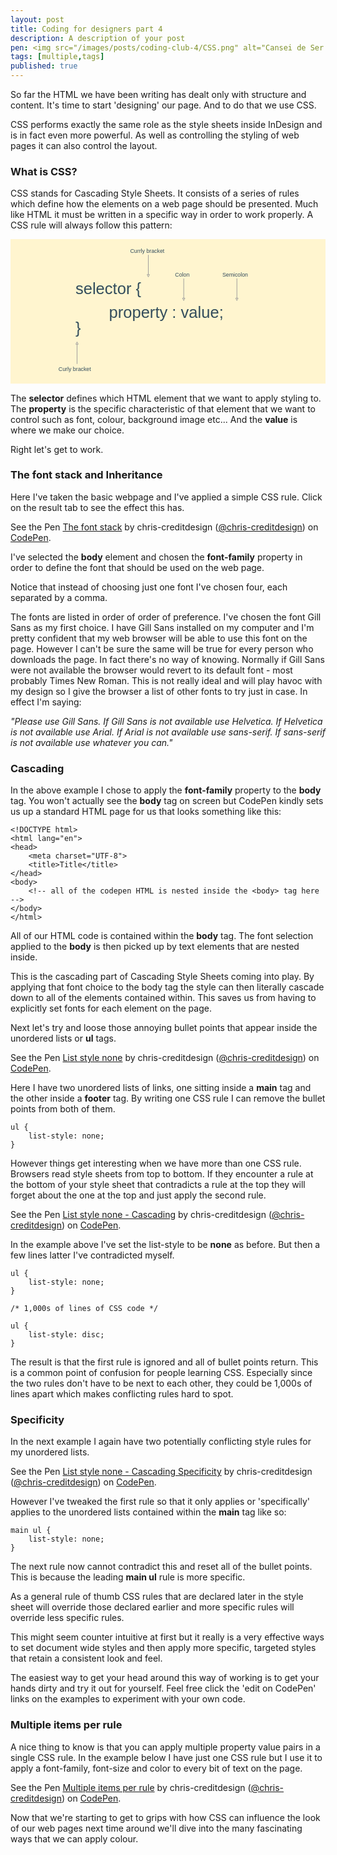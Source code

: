 ```yaml
---
layout: post
title: Coding for designers part 4
description: A description of your post
pen: <img src="/images/posts/coding-club-4/CSS.png" alt="Cansei de Ser Sexy."><p>Let’s add a touch of style with CSS. Unfortunately it has nothing to do with <a href="http://en.wikipedia.org/wiki/CSS_(band)">this band.</a></p>
tags: [multiple,tags]
published: true
---
```


So far the HTML we have been writing has dealt only with structure and content. It's time to start 'designing' our page. And to do that we use CSS.

CSS performs exactly the same role as the style sheets inside InDesign and is in fact even more powerful. As well as controlling the styling of web pages it can also control the layout. 

### What is CSS?
CSS stands for Cascading Style Sheets. It consists of a series of rules which define how the elements on a web page should be presented. Much like HTML it must be written in a specific way in order to work properly. A CSS rule will always follow this pattern:

<svg x="0px" y="0px" viewBox="0 0 800 367"><style type="text/css">svg {width:100%;max-height:367px}.background-colour{fill:#FFF5CF;}.text-colour{fill:#334D5C;}.text-font{font-family:'Arial';}.text-large{font-size:2.9em;}.text-small{font-size:1em;}.path{fill:none;stroke:#999;stroke-width:1.5;}</style><rect class="background-colour" width="800" height="367" /><text x="304" y="35" class="text-colour text-font text-small">Currly bracket</text><path d="m 350,40 0,50 l-3,0 l3,6 l3,-6 l-3,0" class="path" /><text x="418" y="95" class="text-colour text-font text-small">Colon</text><path d="m 440,100 0,50 l-3,0 l3,6 l3,-6 l-3,0" class="path" /><text x="538" y="95" class="text-colour text-font text-small">Semicolon</text><path d="m 575,100 0,50 l-3,0 l3,6 l3,-6 l-3,0" class="path" /><text x="165" y="140" class="text-colour text-font text-large">selector &#123;</text><text x="250" y="200" class="text-colour text-font text-large">property &#58; value&#59;</text><text x="165" y="240" class="text-colour text-font text-large">&#125;</text><text x="122" y="335" class="text-colour text-font text-small">Curly bracket</text><path d="m 169,317 l0,-50 l-3,0 l3,-6, l3,6 l-3,0" class="path" /></svg>

The <strong>selector</strong> defines which HTML element that we want to apply styling to. The <strong>property</strong> is the specific characteristic of that element that we want to control such as font, colour, background image etc... And the <strong>value</strong> is where we make our choice.

Right let's get to work.

### The font stack and Inheritance

Here I've taken the basic webpage and I've applied a simple CSS rule. Click on the result tab to see the effect this has.

<p data-height="268" data-theme-id="4772" data-slug-hash="1d7c529b7feafc0b20c60d5d353ce8b8" data-default-tab="css" class='codepen'>See the Pen <a href='http://codepen.io/chris-creditdesign/pen/1d7c529b7feafc0b20c60d5d353ce8b8/'>The font stack</a> by chris-creditdesign (<a href='http://codepen.io/chris-creditdesign'>@chris-creditdesign</a>) on <a href='http://codepen.io'>CodePen</a>.</p>

I've selected the <strong>body</strong> element and chosen the <strong>font-family</strong> property in order to define the font that should be used on the web page. 

Notice that instead of choosing just one font I've chosen four, each separated by a comma. 

The fonts are listed in order of order of preference. I've chosen the font Gill Sans as my first choice. I have Gill Sans installed on my computer and I'm pretty confident that my web browser will be able to use this font on the page. However I can't be sure the same will be true for every person who downloads the page. In fact there's no way of knowing. Normally if Gill Sans were not available the browser would revert to its default font - most probably Times New Roman. This is not really ideal and will play havoc with my design so I give the browser a list of other fonts to try just in case. In effect I'm saying:

<em>"Please use Gill Sans. If Gill Sans is not available use Helvetica. If Helvetica is not available use Arial. If Arial is not available use sans-serif. If sans-serif is not available use whatever you can."</em>

### Cascading
In the above example I chose to apply the <strong>font-family</strong> property to the <strong>body</strong> tag. You won't actually see the <strong>body</strong> tag on screen but CodePen kindly sets us up a standard HTML page for us that looks something like this:

	<!DOCTYPE html>
	<html lang="en">
	<head>
		<meta charset="UTF-8">
		<title>Title</title>
	</head>
	<body>
		<!-- all of the codepen HTML is nested inside the <body> tag here  -->
	</body>
	</html>

All of our HTML code is contained within the <strong>body</strong> tag. The font selection applied to the <strong>body</strong> is then picked up by text elements that are nested inside.

This is the cascading part of Cascading Style Sheets coming into play. By applying that font choice to the body tag the style can then literally cascade down to all of the elements contained within. This saves us from having to explicitly set fonts for each element on the page.

Next let's try and loose those annoying bullet points that appear inside the unordered lists or <strong>ul</strong> tags. 

<p data-height="268" data-theme-id="4772" data-slug-hash="28ee6e86d599d752478a72146cdddf04" data-default-tab="result" class='codepen'>See the Pen <a href='http://codepen.io/chris-creditdesign/pen/28ee6e86d599d752478a72146cdddf04/'>List style none</a> by chris-creditdesign (<a href='http://codepen.io/chris-creditdesign'>@chris-creditdesign</a>) on <a href='http://codepen.io'>CodePen</a>.</p>

Here I have two unordered lists of links, one sitting inside a <strong>main</strong> tag and the other inside a <strong>footer</strong> tag. By writing one CSS rule I can remove the bullet points from both of them. 

	ul {
		list-style: none;
	}

However things get interesting when we have more than one CSS rule. Browsers read style sheets from top to bottom. If they encounter a rule at the bottom of your style sheet that contradicts a rule at the top they will forget about the one at the top and just apply the second rule. 

<p data-height="268" data-theme-id="4772" data-slug-hash="3755ecdb7378fca0383aa358bd5a5fb4" data-default-tab="result" class='codepen'>See the Pen <a href='http://codepen.io/chris-creditdesign/pen/3755ecdb7378fca0383aa358bd5a5fb4/'>List style none - Cascading</a> by chris-creditdesign (<a href='http://codepen.io/chris-creditdesign'>@chris-creditdesign</a>) on <a href='http://codepen.io'>CodePen</a>.</p>

In the example above I've set the <storng>list-style</storng> to be <strong>none</strong> as before. But then a few lines latter I've contradicted myself.

	ul {
		list-style: none;
	}

	/* 1,000s of lines of CSS code */

	ul {
		list-style: disc;
	}

The result is that the first rule is ignored and all of bullet points return. This is a common point of confusion for people learning CSS. Especially since the two rules don't have to be next to each other, they could be 1,000s of lines apart which makes conflicting rules hard to spot.

### Specificity

In the next example I again have two potentially conflicting style rules for my unordered lists.

<p data-height="268" data-theme-id="4772" data-slug-hash="44763ba8eb2cdd83ba05638548ec29e9" data-default-tab="css" class='codepen'>See the Pen <a href='http://codepen.io/chris-creditdesign/pen/44763ba8eb2cdd83ba05638548ec29e9/'>List style none - Cascading Specificity</a> by chris-creditdesign (<a href='http://codepen.io/chris-creditdesign'>@chris-creditdesign</a>) on <a href='http://codepen.io'>CodePen</a>.</p>

However I've tweaked the first rule so that it only applies or 'specifically' applies to the unordered lists contained within the <strong>main</strong> tag like so:

	main ul {
		list-style: none;
	}

The next rule now cannot contradict this and reset all of the bullet points. This is because the leading <strong>main ul</strong> rule is more specific.

As a general rule of thumb CSS rules that are declared later in the style sheet will override those declared earlier and more specific rules will override less specific rules.

This might seem counter intuitive at first but it really is a very effective ways to set document wide styles and then apply more specific, targeted styles that retain a consistent look and feel. 

The easiest way to get your head around this way of working is to get your hands dirty and try it out for yourself. Feel free click the 'edit on CodePen' links on the examples to experiment with your own code.

### Multiple items per rule 

A nice thing to know is that you can apply multiple property value pairs in a single CSS rule. In the example below I have just one CSS rule but I use it to apply a font-family, font-size and color to every bit of text on the page.

<p data-height="268" data-theme-id="4772" data-slug-hash="3b5e6295b1a86a2d36df2295db8e62b8" data-default-tab="css" class='codepen'>See the Pen <a href='http://codepen.io/chris-creditdesign/pen/3b5e6295b1a86a2d36df2295db8e62b8/'>Multiple items per rule</a> by chris-creditdesign (<a href='http://codepen.io/chris-creditdesign'>@chris-creditdesign</a>) on <a href='http://codepen.io'>CodePen</a>.</p>

Now that we're starting to get to grips with how CSS can influence the look of our web pages next time around we'll dive into the many fascinating ways that we can apply colour.








